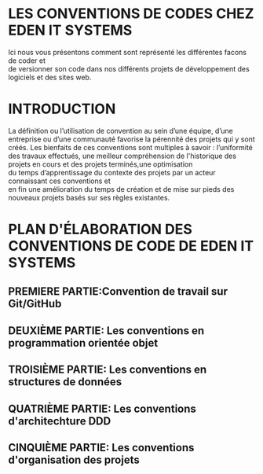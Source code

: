 # LES CONVENTIONS DE CODES CHEZ EDEN IT SYSTEMS
Ici nous vous présentons comment sont représenté les différentes facons de coder et  
de versionner son code dans nos différents projets de développement des logiciels et des   sites web.

# INTRODUCTION

La définition ou l’utilisation de convention au sein d’une équipe, d’une entreprise ou d’une   communauté favorise la pérennité des projets qui y sont créés. Les bienfaits de ces   conventions sont multiples à savoir : l’uniformité des travaux effectués, une meilleur   compréhension de l'historique des projets en cours et des projets terminés,une optimisation   
du temps d’apprentissage du contexte des projets par un acteur connaissant ces conventions et  
 en fin  une amélioration du temps de  création et de mise sur pieds  des nouveaux projets   basés sur ses règles existantes.

# PLAN D'ÉLABORATION DES CONVENTIONS  DE CODE DE EDEN IT SYSTEMS

## PREMIERE PARTIE:Convention de travail sur Git/GitHub
## DEUXIÈME PARTIE: Les conventions en programmation orientée objet
## TROISIÈME PARTIE: Les conventions en structures de données
## QUATRIÈME PARTIE: Les conventions d'architechture DDD
## CINQUIÈME PARTIE: Les conventions d'organisation des projets
